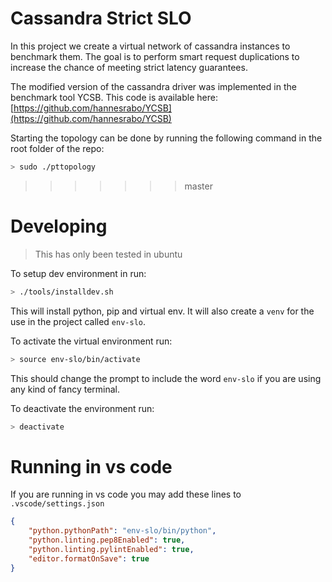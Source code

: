 # Cassandra Strict SLO 

In this project we create a virtual network of cassandra instances to benchmark them. The goal is to perform smart request duplications to increase the chance of meeting strict latency guarantees.

The modified version of the cassandra driver was implemented in the benchmark tool YCSB. This code is available here: [https://github.com/hannesrabo/YCSB](https://github.com/hannesrabo/YCSB)

Starting the topology can be done by running the following command in the root folder of the repo:

```sh
> sudo ./pttopology
```
>>>>>>> master

# Developing
> This has only been tested in ubuntu

To setup dev environment in run:

```sh
> ./tools/installdev.sh
```

This will install python, pip and virtual env. It will also create a `venv` for the use in the project called `env-slo`.

To activate the virtual environment run:

```sh
> source env-slo/bin/activate
```

This should change the prompt to include the word `env-slo` if you are using any kind of fancy terminal.

To deactivate the environment run:

```sh
> deactivate
```

# Running in vs code
If you are running in vs code you may add these lines to `.vscode/settings.json`

```json
{
    "python.pythonPath": "env-slo/bin/python",
    "python.linting.pep8Enabled": true,
    "python.linting.pylintEnabled": true,
    "editor.formatOnSave": true
}
```
